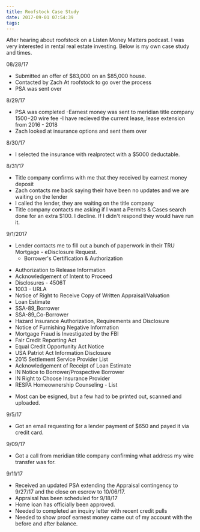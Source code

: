 ```yaml
---
title: Roofstock Case Study
date: 2017-09-01 07:54:39
tags:
---
```

After hearing about roofstock on a Listen Money Matters podcast. I was very interested in rental real estate investing. Below is my own case study and times.


08/28/17
- Submitted an offer of $83,000 on an $85,000 house.
- Contacted by Zach At roofstock to go over the process
- PSA was sent over

8/29/17
- PSA was completed
-Earnest money was sent to meridian title company $1500
-$20 wire fee
-I have recieved the current lease, lease extension from 2016 - 2018
- Zach looked at insurance options and sent them over

8/30/17
- I selected the insurance with realprotect with a $5000 deductable.

8/31/17
- Title company confirms with me that they received by earnest money deposit
- Zach contacts me back saying their have been no updates and we are waiting on the lender
- I called the lender, they are waiting on the title company
- Title company contacts me asking if I want a Permits & Cases search done for an extra $100. I decline. If I didn't respond they would have run it.

9/1/2017
- Lender contacts me to fill out a bunch of paperwork in their TRU Mortgage - eDisclosure Request.
    * Borrower's Certification & Authorization
* Authorization to Release Information
* Acknowledgement of Intent to Proceed
* Disclosures - 4506T
* 1003 - URLA
* Notice of Right to Receive Copy of Written Appraisal/Valuation
* Loan Estimate
* SSA-89_Borrower
* SSA-89_Co-Borrower
* Hazard Insurance Authorization, Requirements and Disclosure
* Notice of Furnishing Negative Information
* Mortgage Fraud is Investigated by the FBI
* Fair Credit Reporting Act
* Equal Credit Opportunity Act Notice
* USA Patriot Act Information Disclosure
* 2015 Settlement Service Provider List
* Acknowledgement of Receipt of Loan Estimate
* IN Notice to Borrower/Prospective Borrower
* IN Right to Choose Insurance Provider
* RESPA Homeownership Counseling - List

- Most can be esigned, but a few had to be printed out, scanned and uploaded.

9/5/17
- Got an email requesting for a lender payment of $650 and payed it via credit card.

9/09/17
- Got a call from meridian title company confirming what address my wire transfer was for.

9/11/17
- Received an updated PSA extending the Appraisal contingency to 9/27/17 and the close on escrow to 10/06/17.
- Appraisal has been scheduled for 9/18/17
- Home loan has officially been approved.
 - Needed to completed an inquiry letter with recent credit pulls
 - Needed to show proof earnest money came out of my account with the before and after balance.

 